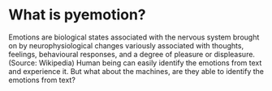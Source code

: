 # What is pyemotion?
Emotions are biological states associated with the nervous system brought on by neurophysiological changes variously associated with thoughts, feelings, behavioural responses, and a degree of pleasure or displeasure.
(Source: Wikipedia)
Human being can easily identify the emotions from text and experience it. But what about the machines, are they able to identify the emotions from text?
